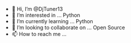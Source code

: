 - 👋 Hi, I’m @DjTuner13
- 👀 I’m interested in ... Python
- 🌱 I’m currently learning ... Python
- 💞️ I’m looking to collaborate on ... Open Source
- 📫 How to reach me ...

<!---
DjTuner13/DjTuner13 is a ✨ special ✨ repository because its `README.md` (this file) appears on your GitHub profile.
You can click the Preview link to take a look at your changes.
--->
